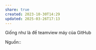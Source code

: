 ```yaml
---
share: true
created: 2023-10-30T14:29
updated: 2025-03-26T17:13
---
```

Giống như là để teamview máy của GitHub

Nguồn::
